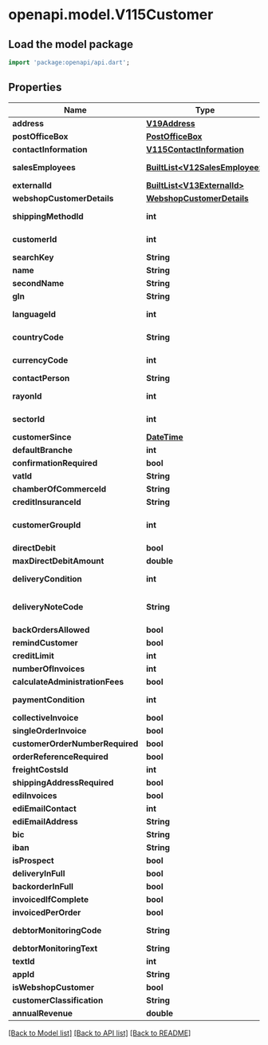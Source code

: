 # openapi.model.V115Customer

## Load the model package
```dart
import 'package:openapi/api.dart';
```

## Properties
Name | Type | Description | Notes
------------ | ------------- | ------------- | -------------
**address** | [**V19Address**](V19Address.md) |  | [optional] 
**postOfficeBox** | [**PostOfficeBox**](PostOfficeBox.md) |  | [optional] 
**contactInformation** | [**V115ContactInformation**](V115ContactInformation.md) |  | [optional] 
**salesEmployees** | [**BuiltList&lt;V12SalesEmployee&gt;**](V12SalesEmployee.md) | Sales employees for customer, as retrievable from <a href=\"?deepLinking=true#/Employees\">/api/Employee</a> | [optional] 
**externalId** | [**BuiltList&lt;V13ExternalId&gt;**](V13ExternalId.md) | External identifcation at partners | [optional] 
**webshopCustomerDetails** | [**WebshopCustomerDetails**](WebshopCustomerDetails.md) |  | [optional] 
**shippingMethodId** | **int** | ID for shipping method, as retrievable from <a href=\"?deepLinking=true#/Methods\">/api/Shipping</a> | [optional] 
**customerId** | **int** | Customer ID, as retrievable from <a href=\"?deepLinking=true#/Customer/GetAll\">/api/Customer</a> | [optional] 
**searchKey** | **String** | Search key for customer | [optional] 
**name** | **String** | Customer Name | [optional] 
**secondName** | **String** | Customer name extension | [optional] 
**gln** | **String** | Global Location Number of customer | [optional] 
**languageId** | **int** | ID of customer's language, as retrievable from <a href=\"?deepLinking=true#/Language/Get\">/api/Language</a> | [optional] 
**countryCode** | **String** | Country (ISO) ID as retrievable from <a href=\"?deepLinking=true#/Country/GetByIso3166\">/api/Country</a> | [optional] 
**currencyCode** | **int** | Currency ID as retrievable from <a href=\"?deepLinking=true#/Currency/CurrencyCodes\">/api/Currency</a> | [optional] 
**contactPerson** | **String** | Name of contactperson at customer | [optional] 
**rayonId** | **int** | Rayon ID for customer, as retrievable from <a href=\"?deepLinking=true#/Rayon/Get\">/api/Customer</a> | [optional] 
**sectorId** | **int** | Sector ID for customer, as retrievable from <a href=\"?deepLinking=true#/Sector/Get\">/api/Customer</a> | [optional] 
**customerSince** | [**DateTime**](DateTime.md) | Customer since this date | [optional] 
**defaultBranche** | **int** | Default branche for customer | [optional] 
**confirmationRequired** | **bool** | Confirmation is required for customer's orders | [optional] 
**vatId** | **String** | VAT-registration ID for customer | [optional] 
**chamberOfCommerceId** | **String** | Chamber of Commerce registration ID for customer | [optional] 
**creditInsuranceId** | **String** | Id of customer at credit insurance company | [optional] 
**customerGroupId** | **int** | Customer group ID for customer, as retrievable from <a href=\"?deepLinking=true#/CustomerGroup/Get\">/api/Customer</a> | [optional] 
**directDebit** | **bool** | Direct debit is applicable for customer | [optional] 
**maxDirectDebitAmount** | **double** | Maximum amount for direct debit | [optional] 
**deliveryCondition** | **int** | Delivery condition, as retrievable from <a href=\"?deepLinking=true#/DeliverCondition/Get\">/api/Customer</a> | [optional] 
**deliveryNoteCode** | **String** | ID of delivery note code, where Free = 0, WithoutPrices = 1,IncludingPrices =2, Cash =3 | [optional] [default to '0']
**backOrdersAllowed** | **bool** | Backorders allowed for customer | [optional] 
**remindCustomer** | **bool** | Customer receives reminder when applicable | [optional] 
**creditLimit** | **int** | Maximum credit amount for customer | [optional] 
**numberOfInvoices** | **int** | Number of (printed) invoices required by customer | [optional] 
**calculateAdministrationFees** | **bool** | Administration fees are charged to customer | [optional] 
**paymentCondition** | **int** | Payment condition ID, as retrievable from <a href=\"?deepLinking=true#/PaymentCondition\">/api/Customer</a> | [optional] 
**collectiveInvoice** | **bool** | Customer can receive collective invoices | [optional] 
**singleOrderInvoice** | **bool** | Customer's invoices always contain one order | [optional] 
**customerOrderNumberRequired** | **bool** | Orders require customer's order number | [optional] 
**orderReferenceRequired** | **bool** | Orders require an order reference | [optional] 
**freightCostsId** | **int** | ID used for calculation of freight costs | [optional] 
**shippingAddressRequired** | **bool** | Shipping address required for customer | [optional] 
**ediInvoices** | **bool** | Invoices will be sent via EDI | [optional] 
**ediEmailContact** | **int** | Contact for EDI invoices | [optional] 
**ediEmailAddress** | **String** | Contact for EDI invoices | [optional] 
**bic** | **String** | BIC (Bank Identification Code) | [optional] 
**iban** | **String** | IBAN (International Bank Account Number) | [optional] 
**isProspect** | **bool** | Customer is a prospect | [optional] 
**deliveryInFull** | **bool** | Deliveries in full for customer, no partial deliveries | [optional] 
**backorderInFull** | **bool** | Back orders are delivered in full | [optional] 
**invoicedIfComplete** | **bool** | Invoices are only sent after delivery of all orderitems | [optional] 
**invoicedPerOrder** | **bool** | Invoiced per order | [optional] 
**debtorMonitoringCode** | **String** | Debtor monitoring code, where None = 0, Blocked = 1, DebtCollector = 2 | [optional] 
**debtorMonitoringText** | **String** | Debtor monitoring text | [optional] 
**textId** | **int** | Text Id | [optional] 
**appId** | **String** | ID of application that sends edit request | [optional] 
**isWebshopCustomer** | **bool** | Customer has a webshop account | [optional] 
**customerClassification** | **String** | Customer classification | [optional] 
**annualRevenue** | **double** | Year to Date revenue for customer | [optional] 

[[Back to Model list]](../README.md#documentation-for-models) [[Back to API list]](../README.md#documentation-for-api-endpoints) [[Back to README]](../README.md)


